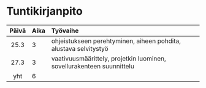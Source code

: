 # Tuntikirjanpito

| Päivä | Aika | Työvaihe  |
| :----:|:-----| :-----|
|25.3 | 3    | ohjeistukseen perehtyminen, aiheen pohdita, alustava selvitystyö |
|27.3 | 3    | vaativuusmäärittely, projetkin luominen, sovellurakenteen suunnittelu |
| yht   | 6   | | 
